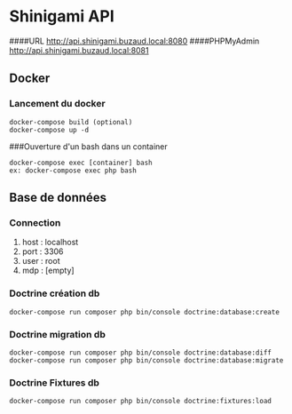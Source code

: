 # Shinigami API
####URL
http://api.shinigami.buzaud.local:8080
####PHPMyAdmin
http://api.shinigami.buzaud.local:8081
## Docker
### Lancement du docker
```
docker-compose build (optional)
docker-compose up -d
```

###Ouverture d'un bash dans un container
```
docker-compose exec [container] bash
ex: docker-compose exec php bash
```

## Base de données
### Connection
1. host : localhost
2. port : 3306
3. user : root
4. mdp : [empty]

### Doctrine création db
```
docker-compose run composer php bin/console doctrine:database:create
```

### Doctrine migration db
```
docker-compose run composer php bin/console doctrine:database:diff
docker-compose run composer php bin/console doctrine:database:migrate
```

### Doctrine Fixtures db
```
docker-compose run composer php bin/console doctrine:fixtures:load

```
